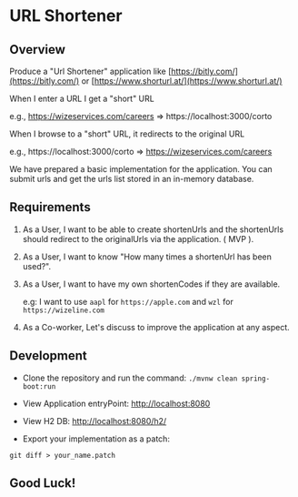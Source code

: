 # URL Shortener

## Overview
Produce a "Url Shortener" application like [https://bitly.com/](https://bitly.com/) or [https://www.shorturl.at/](https://www.shorturl.at/) 

When I enter a URL I get a "short" URL

e.g., https://wizeservices.com/careers ⇒ https://localhost:3000/corto

When I browse to a "short" URL, it redirects to the original URL

e.g., https://localhost:3000/corto ⇒ https://wizeservices.com/careers

We have prepared a basic implementation for the application. You can submit urls and get the urls list stored in an in-memory database.

## Requirements

 1. As a User, I want to be able to create shortenUrls and the shortenUrls should redirect to the originalUrls via the application. ( MVP ).
 
2. As a User, I want to know "How many times a shortenUrl has been used?".

3. As a User, I want to have my own shortenCodes if they are available.

    e.g: 
        I want to use `aapl` for `https://apple.com` and `wzl` for `https://wizeline.com`

4. As a Co-worker, Let's discuss to improve the application at any aspect.


## Development

- Clone the repository and run the command: `./mvnw clean spring-boot:run`

- View Application entryPoint: [http://localhost:8080](http://localhost:8080)

- View H2 DB: [http://localhost:8080/h2/](http://localhost:8080/h2/)

- Export your implementation as a patch:

```
git diff > your_name.patch
```

## Good Luck!
